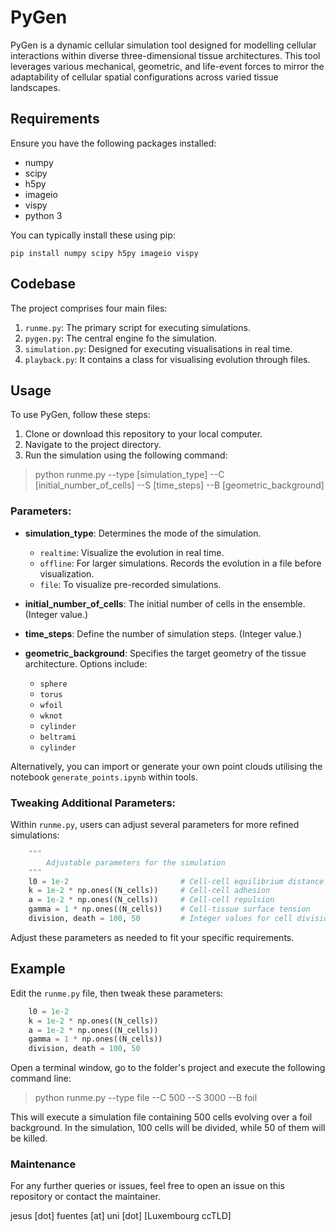 # PyGen

PyGen is a dynamic cellular simulation tool designed for modelling cellular interactions within diverse three-dimensional tissue architectures. This tool leverages various mechanical, geometric, and life-event forces to mirror the adaptability of cellular spatial configurations across varied tissue landscapes.

## Requirements

Ensure you have the following packages installed:

- numpy
- scipy
- h5py
- imageio
- vispy
- python 3

You can typically install these using pip:

`pip install numpy scipy h5py imageio vispy`


## Codebase

The project comprises four main files:


1. `runme.py`: The primary script for executing simulations.
2. `pygen.py`: The central engine fo the simulation.
3. `simulation.py`: Designed for executing visualisations in real time.
4. `playback.py`: It contains a class for visualising evolution through files.

## Usage

To use PyGen, follow these steps:

1. Clone or download this repository to your local computer.
2. Navigate to the project directory.
3. Run the simulation using the following command:

> python runme.py --type [simulation_type] --C [initial_number_of_cells] --S [time_steps] --B [geometric_background]


### Parameters:

- **simulation_type**: Determines the mode of the simulation. 
    - `realtime`: Visualize the evolution in real time.
    - `offline`: For larger simulations. Records the evolution in a file before visualization.
    - `file`: To visualize pre-recorded simulations.
  
- **initial_number_of_cells**: The initial number of cells in the ensemble. (Integer value.)
  
- **time_steps**: Define the number of simulation steps. (Integer value.)

- **geometric_background**: Specifies the target geometry of the tissue architecture. Options include:
    - `sphere`
    - `torus`
    - `wfoil`
    - `wknot`
    - `cylinder`
    - `beltrami`
    - `cylinder`

Alternatively, you can import or generate your own point clouds utilising the notebook `generate_points.ipynb` within tools.

### Tweaking Additional Parameters:

Within `runme.py`, users can adjust several parameters for more refined simulations:

```python
    """ 
        Adjustable parameters for the simulation
    """
    l0 = 1e-2                         # Cell-cell equilibrium distance
    k = 1e-2 * np.ones((N_cells))     # Cell-cell adhesion
    a = 1e-2 * np.ones((N_cells))     # Cell-cell repulsion
    gamma = 1 * np.ones((N_cells))    # Cell-tissue surface tension
    division, death = 100, 50         # Integer values for cell divisions & deaths
```

Adjust these parameters as needed to fit your specific requirements.

## Example

Edit the `runme.py` file, then tweak these parameters:

```python
    l0 = 1e-2
    k = 1e-2 * np.ones((N_cells))
    a = 1e-2 * np.ones((N_cells))
    gamma = 1 * np.ones((N_cells))
    division, death = 100, 50
```

Open a terminal window, go to the folder's project and execute the following command line:

>  python runme.py --type file --C 500 --S 3000 --B foil

This will execute a simulation file containing 500 cells evolving over a foil background. In the simulation, 100 cells will be divided, while 50 of them will be killed.

### Maintenance

For any further queries or issues, feel free to open an issue on this repository or contact the maintainer.

jesus [dot] fuentes [at] uni [dot] [Luxembourg ccTLD]



